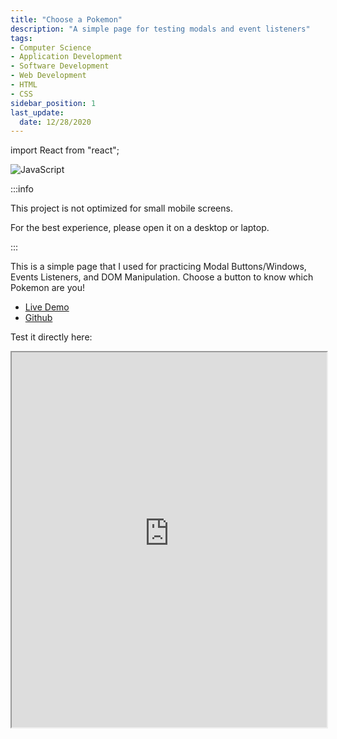 ```yaml
---
title: "Choose a Pokemon"
description: "A simple page for testing modals and event listeners"
tags: 
- Computer Science
- Application Development
- Software Development
- Web Development
- HTML
- CSS
sidebar_position: 1
last_update:
  date: 12/28/2020
---
```


import React from "react";

![JavaScript](https://img.shields.io/badge/javascript-%23323330.svg?style=for-the-badge&logo=javascript&logoColor=%23F7DF1E)


:::info 

This project is not optimized for small mobile screens. 

For the best experience, please open it on a desktop or laptop.  

:::

This is a simple page that I used for practicing Modal Buttons/Windows, Events Listeners, and DOM Manipulation.
Choose a button to know which Pokemon are you!

- [Live Demo](https://resplendent-paletas-098c18.netlify.app/) 
- [Github](https://github.com/joseeden/joeden/tree/master/docs/021-Software-Engineering/010-Javascript/Projects/002-guess-my-number-game) 


Test it directly here:

<iframe
  src="https://resplendent-paletas-098c18.netlify.app/"
  width="100%"
  height="600px"
  style={{ border: "1px solid #ccc" }}
></iframe>

